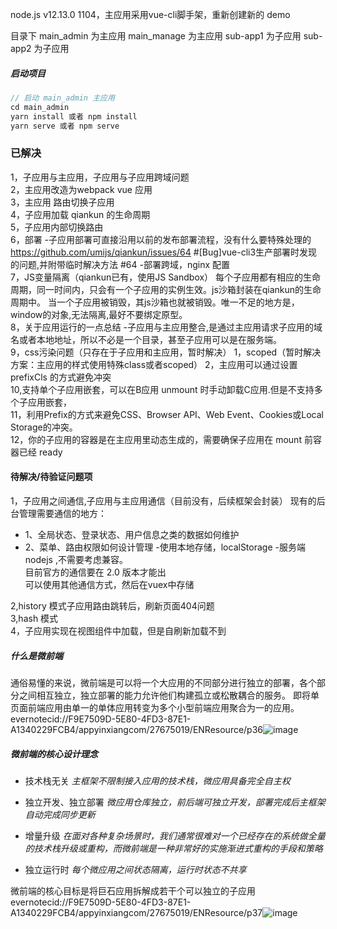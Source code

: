 node.js v12.13.0
1104，主应用采用vue-cli脚手架，重新创建新的 demo

目录下
main_admin 为主应用
main_manage 为主应用
sub-app1 为子应用
sub-app2 为子应用

##### 启动项目
```javascript
// 启动 main_admin 主应用
cd main_admin
yarn install 或者 npm install
yarn serve 或者 npm serve

```


### 已解决
1，子应用与主应用，子应用与子应用跨域问题  
2，主应用改造为webpack vue 应用  
3，主应用 路由切换子应用  
4，子应用加载 qiankun 的生命周期  
5，子应用内部切换路由  
6，部署
    -子应用部署可直接沿用以前的发布部署流程，没有什么要特殊处理的
    https://github.com/umijs/qiankun/issues/64  #[Bug]vue-cli3生产部署时发现的问题,并附带临时解决方法 #64
    -部署跨域，nginx 配置  
7，JS变量隔离（qiankun已有，使用JS Sandbox）
    每个子应用都有相应的生命周期，同一时间内，只会有一个子应用的实例生效。js沙箱封装在qiankun的生命周期中。
    当一个子应用被销毁，其js沙箱也就被销毁。唯一不足的地方是，window的对象,无法隔离,最好不要绑定原型。   
8，关于应用运行的一点总结
    -子应用与主应用整合,是通过主应用请求子应用的域名或者本地地址，所以不必是一个目录，甚至子应用可以是在服务端。   
9，css污染问题（只存在于子应用和主应用，暂时解决）
  	1，scoped（暂时解决方案：主应用的样式使用特殊class或者scoped）
  	2，主应用可以通过设置 prefixCls 的方式避免冲突   
10,支持单个子应用嵌套，可以在B应用 unmount 时手动卸载C应用.但是不支持多个子应用嵌套，  
11，利用Prefix的方式来避免CSS、Browser API、Web Event、Cookies或Local Storage的冲突。   
12，你的子应用的容器是在主应用里动态生成的，需要确保子应用在 mount 前容器已经 ready   



#### 待解决/待验证问题项
1，子应用之间通信,子应用与主应用通信（目前没有，后续框架会封装）
    现有的后台管理需要通信的地方：
-  1、全局状态、登录状态、用户信息之类的数据如何维护
-  2、菜单、路由权限如何设计管理
    -使用本地存储，localStorage
    -服务端nodejs ,不需要考虑兼容。  
    目前官方的通信要在 2.0 版本才能出  
    可以使用其他通信方式，然后在vuex中存储    

2,history 模式子应用路由跳转后，刷新页面404问题  
3,hash 模式  
4，子应用实现在视图组件中加载，但是自刷新加载不到  


##### 什么是微前端
通俗易懂的来说，微前端是可以将一个大应用的不同部分进行独立的部署，各个部分之间相互独立，独立部署的能力允许他们构建孤立或松散耦合的服务。
即将单页面前端应用由单一的单体应用转变为多个小型前端应用聚合为一的应用。
evernotecid://F9E7509D-5E80-4FD3-87E1-A1340229FCB4/appyinxiangcom/27675019/ENResource/p36![image](https://user-images.githubusercontent.com/29360917/114289551-705a8e00-9aab-11eb-985e-ca95a6ee6294.png)

##### 微前端的核心设计理念
+ 技术栈无关
_主框架不限制接入应用的技术栈，微应用具备完全自主权_

+ 独立开发、独立部署
_微应用仓库独立，前后端可独立开发，部署完成后主框架自动完成同步更新_

+ 增量升级
_在面对各种复杂场景时，我们通常很难对一个已经存在的系统做全量的技术栈升级或重构，而微前端是一种非常好的实施渐进式重构的手段和策略_

+ 独立运行时
_每个微应用之间状态隔离，运行时状态不共享_

微前端的核心目标是将巨石应用拆解成若干个可以独立的子应用
evernotecid://F9E7509D-5E80-4FD3-87E1-A1340229FCB4/appyinxiangcom/27675019/ENResource/p37![image](https://user-images.githubusercontent.com/29360917/114289571-941dd400-9aab-11eb-9566-a834e799a28a.png)




